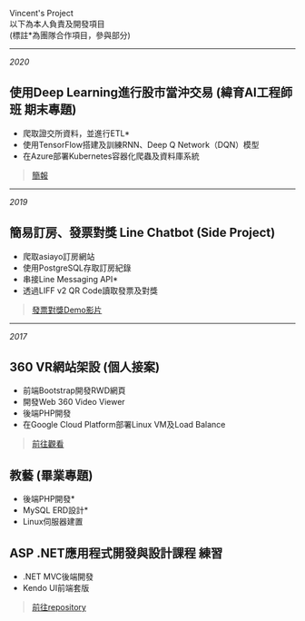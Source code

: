 Vincent's Project  
以下為本人負責及開發項目  
(標註*為團隊合作項目，參與部分)  

---
*2020*
## 使用Deep Learning進行股市當沖交易  (緯育AI工程師班 期末專題)
* 爬取證交所資料，並進行ETL*  
* 使用TensorFlow搭建及訓練RNN、Deep Q Network（DQN）模型  
* 在Azure部署Kubernetes容器化爬蟲及資料庫系統  
>[簡報](https://github.com/vincent7293/Machine-Learning-for-Day-Trading)
  
---
*2019*
## 簡易訂房、發票對獎 Line Chatbot  (Side Project)
* 爬取asiayo訂房網站
* 使用PostgreSQL存取訂房紀錄  
* 串接Line Messaging API*
* 透過LIFF v2 QR Code讀取發票及對獎  
> [發票對獎Demo影片](https://drive.google.com/file/d/1C_Ll1fEENFytrTzZRWu9RtbILH03zcP0/view?usp=sharing)
  
---
*2017*
## 360 VR網站架設  (個人接案)
* 前端Bootstrap開發RWD網頁
* 開發Web 360 Video Viewer
* 後端PHP開發
* 在Google Cloud Platform部署Linux VM及Load Balance  
> [前往觀看](https://wonderwang.com)
  
  
## 教藝 (畢業專題)
* 後端PHP開發*
* MySQL ERD設計*
* Linux伺服器建置  
  
  
## ASP .NET應用程式開發與設計課程 練習
* .NET MVC後端開發  
* Kendo UI前端套版  
> [前往repository](https://github.com/vincent7293/.NET-MVC-Kendo-UI)
